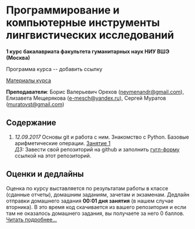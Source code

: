 # Программирование и компьютерные инструменты лингвистических исследований

**1 курс бакалавриата факультета гуманитарных наук НИУ ВШЭ (Москва)**

Программа курса -- добавить ссылку

[Материалы курса](https://github.com/morgan1189/HSE-Programming)

**Преподаватели**: Борис Валерьевич Орехов (nevmenandr@gmail.com), Елизавета Мещерякова (e-mesch@yandex.ru), Сергей Муратов (muratovst@gmail.com)

## Содержание

1) *12.09.2017* 
Основы git и работа с ним. Знакомство с Python. Базовые арифметические операции. [Занятие 1](https://github.com/morgan1189/HSE-Programming/wiki/%D0%97%D0%B0%D0%BD%D1%8F%D1%82%D0%B8%D0%B5-1:-GIT-%D0%B8-%D0%B7%D0%BD%D0%B0%D0%BA%D0%BE%D0%BC%D1%81%D1%82%D0%B2%D0%BE-%D1%81-Python)   
*ДЗ:* Завести свой репозиторий на github и заполнить [гугл-форму](https://goo.gl/forms/axIgoCM0M6BJtDff1) ссылкой на этот репозиторий.

## Оценки и дедлайны

Оценка по курсу выставляется по результатам работы в классе (сданные отчеты), домашним заданиям, зачетам и экзаменам. Дедлайн отправки домашнего задания **00:01 дня занятия** (в нашем случае вторника). В это время код скачивается из вашего репозитория и если там не оказалось домашнего задания, вы получаете за него 0 баллов.
[Читать подробнее...](https://github.com/morgan1189/HSE-Programming/wiki/%D0%9A%D0%B0%D0%BA-%D0%B2%D1%8B%D1%81%D1%82%D0%B0%D0%B2%D0%BB%D1%8F%D0%B5%D1%82%D1%81%D1%8F-%D0%BE%D1%86%D0%B5%D0%BD%D0%BA%D0%B0-%D0%BF%D0%BE-%D0%BA%D1%83%D1%80%D1%81%D1%83%3F)